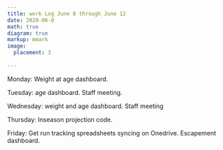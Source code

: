 ```yaml
---
title: work Log June 8 through June 12
date: 2020-06-8
math: true
diagram: true
markup: mmark
image:
  placement: 3
  
---
```


Monday: Weight at age dashboard.

Tuesday: age dashboard. Staff meeting.

Wednesday: weight and age dashboard. Staff meeting

Thursday: Inseason projection code.

Friday: Get run tracking spreadsheets syncing on Onedrive. Escapement dashboard. 

